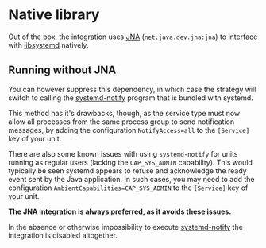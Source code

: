 # Native library

Out of the box, the integration uses [JNA](https://github.com/java-native-access/jna) (`net.java.dev.jna:jna`) to interface
with [libsystemd](https://github.com/systemd/systemd/tree/master/src/libsystemd) natively.

## Running without JNA

You can however suppress this dependency, in which case the strategy will switch to calling
the [systemd-notify](https://www.freedesktop.org/software/systemd/man/systemd-notify.html) program that is bundled with systemd.

This method has it's drawbacks, though, as the service type must now allow all processes from the same process group to send notification messages,
by adding the configuration `NotifyAccess=all` to the `[Service]` key of your unit.

There are also some known issues with using `systemd-notify` for units running as regular users (lacking the `CAP_SYS_ADMIN` capability).
This would typically be seen systemd appears to refuse and acknowledge the ready event sent by the Java application. In such cases, you may
need to add the configuration `AmbientCapabilities=CAP_SYS_ADMIN` to the `[Service]` key of your unit.

**The JNA integration is always preferred, as it avoids these issues.**

In the absence or otherwise impossibility to execute [systemd-notify](https://www.freedesktop.org/software/systemd/man/systemd-notify.html) the integration is
disabled altogether.
